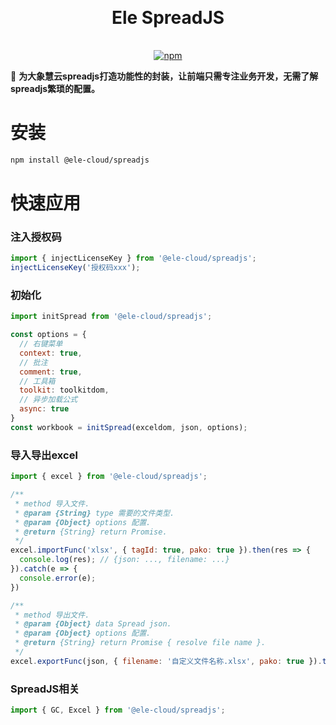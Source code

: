 <h1 align="center" style="margin: 30px 0 35px;">Ele SpreadJS</h1>
<p align="center">
  <a href="https://www.npmjs.com/package/@ele-cloud/spreadjs"><img alt="npm" src="https://img.shields.io/npm/v/@ele-cloud/spreadjs"></a>
</p>

🦑 **为大象慧云spreadjs打造功能性的封装，让前端只需专注业务开发，无需了解spreadjs繁琐的配置。**

# 安装

```bash
npm install @ele-cloud/spreadjs
```

# 快速应用

### 注入授权码

```javascript
import { injectLicenseKey } from '@ele-cloud/spreadjs';
injectLicenseKey('授权码xxx');
```

### 初始化

```javascript
import initSpread from '@ele-cloud/spreadjs';

const options = {
  // 右键菜单
  context: true,
  // 批注
  comment: true,
  // 工具箱
  toolkit: toolkitdom,
  // 异步加载公式
  async: true
}
const workbook = initSpread(exceldom, json, options);
```

### 导入导出excel

```javascript
import { excel } from '@ele-cloud/spreadjs';

/**
 * method 导入文件.
 * @param {String} type 需要的文件类型.
 * @param {Object} options 配置.
 * @return {String} return Promise.
 */
excel.importFunc('xlsx', { tagId: true, pako: true }).then(res => {
  console.log(res); // {json: ..., filename: ...}
}).catch(e => {
  console.error(e);
})

/**
 * method 导出文件.
 * @param {Object} data Spread json.
 * @param {Object} options 配置.
 * @return {String} return Promise { resolve file name }.
 */
excel.exportFunc(json, { filename: '自定义文件名称.xlsx', pako: true }).then((filename) => {})
```

### SpreadJS相关

```javascript
import { GC, Excel } from '@ele-cloud/spreadjs';
```
